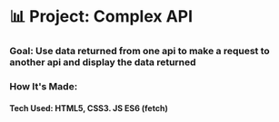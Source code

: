# 📊 Project: Complex API 

### Goal: Use data returned from one api to make a request to another api and display the data returned

### How It's Made:
#### Tech Used: HTML5, CSS3. JS ES6 (fetch)
